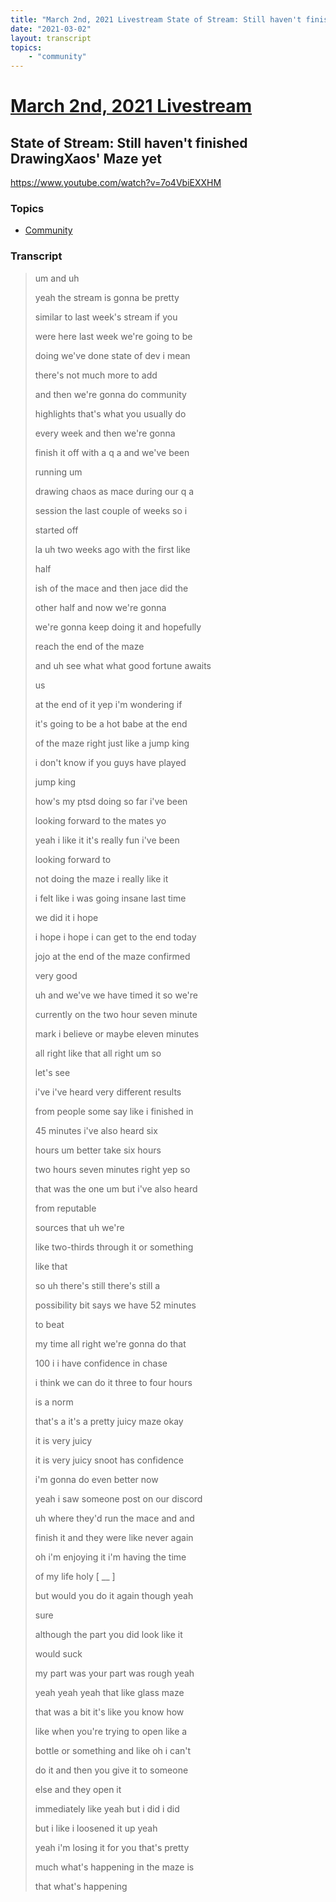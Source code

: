 ```yaml
---
title: "March 2nd, 2021 Livestream State of Stream: Still haven't finished DrawingXaos' Maze yet"
date: "2021-03-02"
layout: transcript
topics:
    - "community"
---
```

# [March 2nd, 2021 Livestream](../2021-03-02.md)
## State of Stream: Still haven't finished DrawingXaos' Maze yet
https://www.youtube.com/watch?v=7o4VbiEXXHM

### Topics
* [Community](../topics/community.md)

### Transcript

> um and uh
>
> yeah the stream is gonna be pretty
>
> similar to last week's stream if you
>
> were here last week we're going to be
>
> doing we've done state of dev i mean
>
> there's not much more to add
>
> and then we're gonna do community
>
> highlights that's what you usually do
>
> every week and then we're gonna
>
> finish it off with a q a and we've been
>
> running um
>
> drawing chaos as mace during our q a
>
> session the last couple of weeks so i
>
> started off
>
> la uh two weeks ago with the first like
>
> half
>
> ish of the mace and then jace did the
>
> other half and now we're gonna
>
> we're gonna keep doing it and hopefully
>
> reach the end of the maze
>
> and uh see what what good fortune awaits
>
> us
>
> at the end of it yep i'm wondering if
>
> it's going to be a hot babe at the end
>
> of the maze right just like a jump king
>
> i don't know if you guys have played
>
> jump king
>
> how's my ptsd doing so far i've been
>
> looking forward to the mates yo
>
> yeah i like it it's really fun i've been
>
> looking forward to
>
> not doing the maze i really like it
>
> i felt like i was going insane last time
>
> we did it i hope
>
> i hope i hope i can get to the end today
>
> jojo at the end of the maze confirmed
>
> very good
>
> uh and we've we have timed it so we're
>
> currently on the two hour seven minute
>
> mark i believe or maybe eleven minutes
>
> all right like that all right um so
>
> let's see
>
> i've i've heard very different results
>
> from people some say like i finished in
>
> 45 minutes i've also heard six
>
> hours um better take six hours
>
> two hours seven minutes right yep so
>
> that was the one um but i've also heard
>
> from reputable
>
> sources that uh we're
>
> like two-thirds through it or something
>
> like that
>
> so uh there's still there's still a
>
> possibility bit says we have 52 minutes
>
> to beat
>
> my time all right we're gonna do that
>
> 100 i i have confidence in chase
>
> i think we can do it three to four hours
>
> is a norm
>
> that's a it's a pretty juicy maze okay
>
> it is very juicy
>
> it is very juicy snoot has confidence
>
> i'm gonna do even better now
>
> yeah i saw someone post on our discord
>
> uh where they'd run the mace and and
>
> finish it and they were like never again
>
> oh i'm enjoying it i'm having the time
>
> of my life holy [ __ ]
>
> but would you do it again though yeah
>
> sure
>
> although the part you did look like it
>
> would suck
>
> my part was your part was rough yeah
>
> yeah yeah yeah that like glass maze
>
> that was a bit it's like you know how
>
> like when you're trying to open like a
>
> bottle or something and like oh i can't
>
> do it and then you give it to someone
>
> else and they open it
>
> immediately like yeah but i did i did
>
> but i like i loosened it up yeah
>
> yeah i'm losing it for you that's pretty
>
> much what's happening in the maze is
>
> that what's happening
